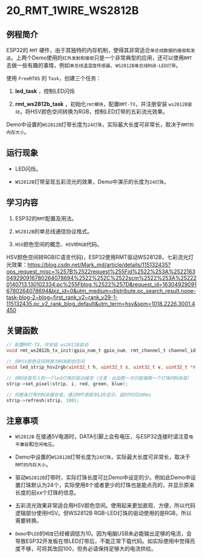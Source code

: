 # 20_RMT_1WIRE_WS2812B

## 例程简介

ESP32的 `RMT` 硬件，由于其独特的内存机制，使得其非常适合`单总线数据的接收和发送`。上两个Demo使用的`红外发射和接收`只是一个非常典型的应用，还可以使用`RMT`去做一些有趣的事情，例如`单总线温湿度传感器`、`WS2812B单总线RGB-LED灯带`。

使用 `FreeRTOS` 的 `Task`，创建三个任务：

1. **led_task** ，控制LED闪烁

2. **rmt_ws2812b_task** ，初始化`rmt模块`，配置`RMT-TX`，并注册安装 `ws2812B驱动`，将HSV颜色空间转换为RGB，控制LED灯带的五彩流光效果。

Demo中设置的`WS2812B`灯带长度为`24灯珠`，实际最大长度可非常长，取决于`RMT的内存大小`。


## 运行现象

* LED闪烁。
 
* `WS2812B`灯带呈现五彩流光的效果，Demo中演示的长度为`24灯珠`。


## 学习内容

1. ESP32的`RMT`配置及用法。

2. `WS2812B`的单总线通信协议格式。

3. `HSV`颜色空间的概念、`HSV转RGB`代码。

HSV颜色空间转RGB(C语言代码)，ESP32使用RMT驱动WS2812B，七彩流光灯光效果：https://blog.csdn.net/Mark_md/article/details/115132435?ops_request_misc=%257B%2522request%255Fid%2522%253A%2522163049290916780264078694%2522%252C%2522scm%2522%253A%252220140713.130102334.pc%255Fblog.%2522%257D&request_id=163049290916780264078694&biz_id=0&utm_medium=distribute.pc_search_result.none-task-blog-2~blog~first_rank_v2~rank_v29-1-115132435.pc_v2_rank_blog_default&utm_term=hsv&spm=1018.2226.3001.4450


## 关键函数

```c
// 配置RMT-TX，并安装 ws2812B驱动
void rmt_ws2812b_tx_init(gpio_num_t gpio_num, rmt_channel_t channel_id, uint16_t led_num);

// 将HSV颜色空间转换为RGB颜色空间
void led_strip_hsv2rgb(uint32_t h, uint32_t s, uint32_t v, uint32_t *r, uint32_t *g, uint32_t *b);

// 将RGB值写入到一个led灯珠的驱动缓存（注意：此函数一次只能编辑一个灯珠的RGB值）
strip->set_pixel(strip, i, red, green, blue);

// 将整条灯带的RGB缓存值，通过RMT刷新到LED显示。超时时间100ms
strip->refresh(strip, 100);
```


## 注意事项

* `WS2812B` 在接通5V电源时，DATA引脚上会有电压，与ESP32连接时请注意`电平兼容`和`空闲电压`。

* Demo中设置的`WS2812B`灯带长度为`24灯珠`，实际最大长度可非常长，取决于`RMT的内存大小`。

* 驱动`WS2812B`灯带时，实际灯珠长度可比Demo中设定的少。例如此Demo中设置灯珠默认为24个，实际使用8个或者更少的灯珠也是能点亮的，并显示原来长度的前xx个灯珠的信息。

* 五彩流光效果非常适合用HSV颜色空间。使用起来更加直观、方便，所以代码逻辑部分使用HSV。但WS2812B RGB-LED灯珠的驱动使用的是RGB，所以需要转换。

* `Demo`中`LED`的`明度`已经被调低为10。因为电脑USB未必能输出足够的电流，会导致ESP32开发板在带LED灯带后，不能正常下载代码。如实际使用中觉得亮度不够，可将其改回100，但务必请保持足够大的电流供给。
